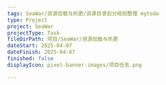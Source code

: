 ```yaml
---
tags: SeaWar/资源加载与热更/资源目录划分规则整理 mytodo
type: Project
project: SeaWar
projectType: Task
fileDirPath: 项目/SeaWar/资源加载与热更
dateStart: 2025-04-07
dateFinish: 2025-04-07
finished: false
displayIcon: pixel-banner-images/项目任务.png

---
```






